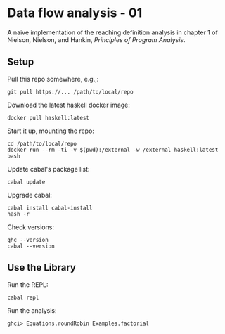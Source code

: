 # Data flow analysis - 01

A naive implementation of the reaching definition analysis in chapter 1 of Nielson, Nielson, and Hankin, _Principles of Program Analysis_.


## Setup

Pull this repo somewhere, e.g.,:

    git pull https://... /path/to/local/repo

Download the latest haskell docker image:

    docker pull haskell:latest

Start it up, mounting the repo:

    cd /path/to/local/repo
    docker run --rm -ti -v $(pwd):/external -w /external haskell:latest bash

Update cabal's package list:

    cabal update

Upgrade cabal:

    cabal install cabal-install
    hash -r

Check versions:

    ghc --version
    cabal --version


## Use the Library

Run the REPL:

    cabal repl

Run the analysis:

    ghci> Equations.roundRobin Examples.factorial


